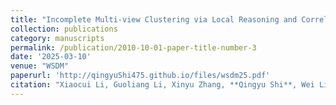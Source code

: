 ```yaml
---
title: "Incomplete Multi-view Clustering via Local Reasoning and Correlation Analysis"
collection: publications
category: manuscripts
permalink: /publication/2010-10-01-paper-title-number-3
date: '2025-03-10'
venue: "WSDM"
paperurl: 'http://qingyuShi475.github.io/files/wsdm25.pdf'
citation: "Xiaocui Li, Guoliang Li, Xinyu Zhang, **Qingyu Shi**, Wei Liang. Incomplete Multi-view Clustering via Local Reasoning and Correlation Analysis. In Proceedings of the 18th ACM International Conference on Web Search and Data Mining (WSDM), 2025, Hannover, Germany."
---
```



